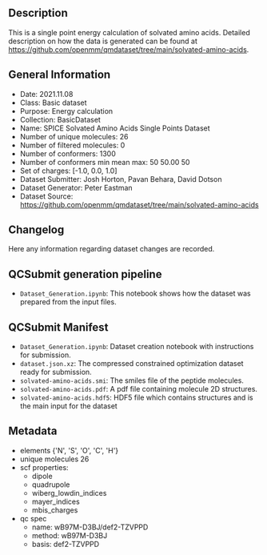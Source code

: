 ## Description

This is a single point energy calculation of solvated amino acids. Detailed description on how the data is generated can be found at https://github.com/openmm/qmdataset/tree/main/solvated-amino-acids.

## General Information

 - Date: 2021.11.08
 - Class: Basic dataset 
 - Purpose: Energy calculation
 - Collection: BasicDataset
 - Name: SPICE Solvated Amino Acids Single Points Dataset
 - Number of unique molecules: 26
 - Number of filtered molecules:      0
 - Number of conformers:              1300
 - Number of conformers min mean max: 50  50.00 50
 - Set of charges: [-1.0, 0.0, 1.0]
 - Dataset Submitter: Josh Horton, Pavan Behara, David Dotson
 - Dataset Generator: Peter Eastman
 - Dataset Source: https://github.com/openmm/qmdataset/tree/main/solvated-amino-acids

## Changelog

Here any information regarding dataset changes are recorded.

## QCSubmit generation pipeline

 - `Dataset_Generation.ipynb`: This notebook shows how the dataset was prepared from the input files. 
 
## QCSubmit Manifest

- `Dataset_Generation.ipynb`: Dataset creation notebook with instructions for submission.
- `dataset.json.xz`: The compressed constrained optimization dataset ready for submission.
- `solvated-amino-acids.smi`: The smiles file of the peptide molecules.
- `solvated-amino-acids.pdf`: A pdf file containing molecule 2D structures.
- `solvated-amino-acids.hdf5`: HDF5 file which contains structures and is the main input for the dataset
 
## Metadata

- elements {'N', 'S', 'O', 'C', 'H'}
- unique molecules 26
- scf properties:
    - dipole
    - quadrupole
    - wiberg_lowdin_indices
    - mayer_indices
    - mbis_charges
- qc spec
    - name: wB97M-D3BJ/def2-TZVPPD
    - method: wB97M-D3BJ
    - basis: def2-TZVPPD
    
